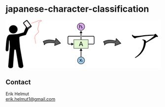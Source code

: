 # japanese-character-classification
![Idea](pictures/idea.png)

<!-- ## About The Project

### Buid With -->

## Contact 

Erik Helmut <br>
[erik.helmut1@gmail.com](mailto:erik.helmut1@gmail.com)